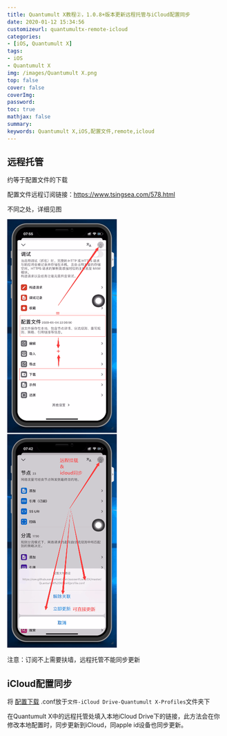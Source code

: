 ```yaml
---
title: Quantumult X教程②，1.0.8+版本更新远程托管与iCloud配置同步
date: 2020-01-12 15:34:56
customizeurl: quantumultx-remote-icloud
categories:
- [iOS, Quantumult X]
tags:
- iOS
- Quantumult X
img: /images/Quantumult X.png
top: false
cover: false
coverImg: 
password: 
toc: true
mathjax: false
summary: 
keywords: Quantumult X,iOS,配置文件,remote,icloud
---
```


## 远程托管

约等于配置文件的下载

配置文件远程订阅链接：https://www.tsingsea.com/578.html

不同之处，详细见图

<img src="/images/1328184739.png" style="zoom:50%;" />

<img src="/images/1328184740.png" style="zoom:50%;" />

注意：订阅不上需要扶墙，远程托管不能同步更新

## iCloud配置同步

将 [配置下载](https://www.tsingsea.com/578.html) .conf放于`文件-iCloud Drive-Quantumult X-Profiles`文件夹下

在Quantumult X中的远程托管处填入本地iCloud Drive下的链接，此方法会在你修改本地配置时，同步更新到iCloud，同apple id设备也同步更新。
